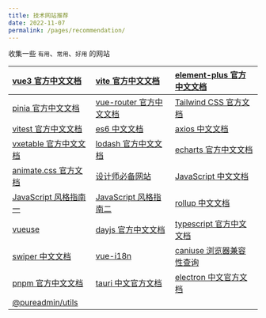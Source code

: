 ```yaml
---
title: 技术网站推荐
date: 2022-11-07
permalink: /pages/recommendation/
---
```


收集一些 `有用`、`常用`、`好用` 的网站

| [vue3 官方中文文档](https://cn.vuejs.org/)                         | [vite 官方中文文档](https://cn.vitejs.dev/)                   | [element-plus 官方中文文档](https://element-plus.org/zh-CN/)                   |
| :----------------------------------------------------------------- | :------------------------------------------------------------ | :----------------------------------------------------------------------------- |
| [pinia 官方中文文档](https://pinia.vuejs.org/zh/index.html)        | [vue-router 官方中文文档](https://router.vuejs.org/zh/)       | [Tailwind CSS 官方文档](https://tailwindcss.com/docs/installation)             |
| [vitest 官方中文文档](https://cn.vitest.dev/)                      | [es6 中文文档](https://es6.ruanyifeng.com/#docs/proxy)        | [axios 中文文档](https://www.axios-http.cn/)                                   |
| [vxetable 官方中文文档](https://vxetable.cn/#/table/start/install) | [lodash 官方中文文档](https://www.lodashjs.com/)              | [echarts 官方中文文档](https://echarts.apache.org/zh/index.html)               |
| [animate.css 官方文档](https://animate.style/)                     | [设计师必备网站](https://www.meigong8.com/)                   | [JavaScript 中文文档](https://developer.mozilla.org/zh-CN/docs/Web/JavaScript) |
| [JavaScript 风格指南一](https://github.com/airbnb/javascript)      | [JavaScript 风格指南二](https://github.com/airbnb/javascript) | [rollup 中文文档](https://www.rollupjs.com/)                                   |
| [vueuse](https://vueuse.org/)                                      | [dayjs 官方中文文档](https://dayjs.gitee.io/zh-CN/)           | [typescript 官方中文文档](https://www.tslang.cn/docs/home.html)                |
| [swiper 中文文档](https://www.swiper.com.cn/)                      | [vue-i18n](https://vue-i18n.intlify.dev/)                     | [caniuse 浏览器兼容性查询](https://caniuse.com/)                               |
| [pnpm 官方中文文档](https://pnpm.io/zh/)                           | [tauri 中文官方文档](https://tauri.app/zh/)                   | [electron 中文官方文档](https://www.electronjs.org/zh/docs/latest)             |
| [@pureadmin/utils](https://pure-admin-utils.netlify.app/)          |                                                               |                                                                                |
